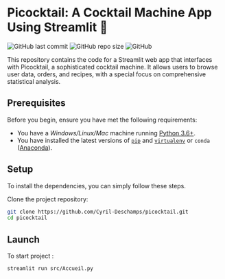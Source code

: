 # Picocktail: A Cocktail Machine App Using Streamlit 🍹

![GitHub last commit](https://img.shields.io/github/last-commit/Cyril-Deschamps/picocktail-admin?logo=github&style=for-the-badge)
![GitHub repo size](https://img.shields.io/github/repo-size/Cyril-Deschamps/picocktail-admin?logo=github&style=for-the-badge)
![GitHub](https://img.shields.io/github/license/Cyril-Deschamps/picocktail-admin?label=LICENSE&logo=github&style=for-the-badge) <br>

<!-- Project description -->

This repository contains the code for a Streamlit web app that interfaces with Picocktail, a sophisticated cocktail machine. It allows users to browse user data, orders, and recipes, with a special focus on comprehensive statistical analysis.

## Prerequisites

Before you begin, ensure you have met the following requirements:

- You have a _Windows/Linux/Mac_ machine running [Python 3.6+](https://www.python.org/).
- You have installed the latest versions of [`pip`](https://pip.pypa.io/en/stable/installing/) and [`virtualenv`](https://virtualenv.pypa.io/en/stable/installation/) or `conda` ([Anaconda](https://www.anaconda.com/distribution/)).

## Setup

To install the dependencies, you can simply follow these steps.

Clone the project repository:

```bash
git clone https://github.com/Cyril-Deschamps/picocktail.git
cd picocktail
```

## Launch

To start project :

```bash
streamlit run src/Accueil.py
```
